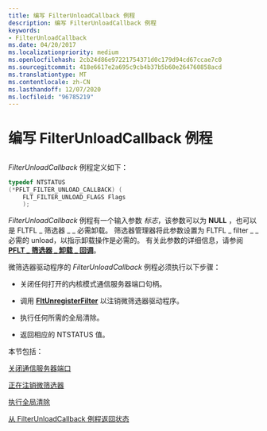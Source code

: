 ```yaml
---
title: 编写 FilterUnloadCallback 例程
description: 编写 FilterUnloadCallback 例程
keywords:
- FilterUnloadCallback
ms.date: 04/20/2017
ms.localizationpriority: medium
ms.openlocfilehash: 2cb24d86e97221754371d0c179d94cd67ccae7c0
ms.sourcegitcommit: 418e6617e2a695c9cb4b37b5b60e264760858acd
ms.translationtype: MT
ms.contentlocale: zh-CN
ms.lasthandoff: 12/07/2020
ms.locfileid: "96785219"
---
```

# <a name="writing-a-filterunloadcallback-routine"></a>编写 FilterUnloadCallback 例程


## <span id="ddk_writing_a_filterunloadcallback_routine_if"></span><span id="DDK_WRITING_A_FILTERUNLOADCALLBACK_ROUTINE_IF"></span>


*FilterUnloadCallback* 例程定义如下：

```cpp
typedef NTSTATUS
(*PFLT_FILTER_UNLOAD_CALLBACK) (
    FLT_FILTER_UNLOAD_FLAGS Flags
    );
```

*FilterUnloadCallback* 例程有一个输入参数 *标志*，该参数可以为 **NULL** ，也可以是 FLTFL \_ 筛选器 \_ \_ 必需卸载。 筛选器管理器将此参数设置为 FLTFL \_ filter \_ \_ 必需的 unload，以指示卸载操作是必需的。 有关此参数的详细信息，请参阅 [**PFLT \_ 筛选器 \_ 卸载 \_ 回调**](/windows-hardware/drivers/ddi/fltkernel/nc-fltkernel-pflt_filter_unload_callback)。

微筛选器驱动程序的 *FilterUnloadCallback* 例程必须执行以下步骤：

-   关闭任何打开的内核模式通信服务器端口句柄。

-   调用 [**FltUnregisterFilter**](/windows-hardware/drivers/ddi/fltkernel/nf-fltkernel-fltunregisterfilter) 以注销微筛选器驱动程序。

-   执行任何所需的全局清除。

-   返回相应的 NTSTATUS 值。

本节包括：

[关闭通信服务器端口](closing-the-communication-server-port.md)

[正在注销微筛选器](unregistering-the-minifilter.md)

[执行全局清除](performing-global-cleanup.md)

[从 FilterUnloadCallback 例程返回状态](returning-status-from-a-filterunloadcallback-routine.md)

 

